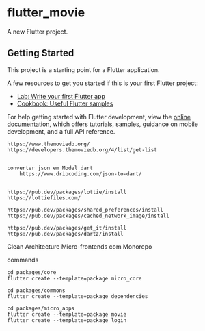 # flutter_movie

A new Flutter project.

## Getting Started

This project is a starting point for a Flutter application.

A few resources to get you started if this is your first Flutter project:

- [Lab: Write your first Flutter app](https://docs.flutter.dev/get-started/codelab)
- [Cookbook: Useful Flutter samples](https://docs.flutter.dev/cookbook)

For help getting started with Flutter development, view the
[online documentation](https://docs.flutter.dev/), which offers tutorials,
samples, guidance on mobile development, and a full API reference.


    https://www.themoviedb.org/
    https://developers.themoviedb.org/4/list/get-list


    converter json em Model dart
        https://www.dripcoding.com/json-to-dart/


    https://pub.dev/packages/lottie/install
    https://lottiefiles.com/

    https://pub.dev/packages/shared_preferences/install
    https://pub.dev/packages/cached_network_image/install

    https://pub.dev/packages/get_it/install
    https://pub.dev/packages/dartz/install

Clean Architecture
Micro-frontends com Monorepo

commands 

    cd packages/core
    flutter create --template=package micro_core

    cd packages/commons
    flutter create --template=package dependencies

    cd packages/micro_apps
    flutter create --template=package movie
    flutter create --template=package login
